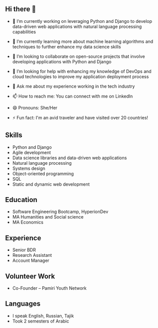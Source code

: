 ## Hi there 👋

<!--
**sabrinisso/sabrinisso** is a ✨ _special_ ✨ repository because its `README.md` (this file) appears on your GitHub profile.
-->

- 🔭 I’m currently working on leveraging Python and Django to develop data-driven web applications with natural language processing capabilities

- 🌱 I’m currently learning more about machine learning algorithms and techniques to further enhance my data science skills

- 👯 I’m looking to collaborate on open-source projects that involve developing applications with Python and Django

- 🤔 I’m looking for help with enhancing my knowledge of DevOps and cloud technologies to improve my application deployment process

- 💬 Ask me about my experience working in the tech industry

- 📫 How to reach me: You can connect with me on LinkedIn

- 😄 Pronouns: She/Her

- ⚡ Fun fact: I'm an avid traveler and have visited over 20 countries!


## Skills
- Python and Django
- Agile development
- Data science libraries and data-driven web applications
- Natural language processing
- Systems design
- Object-oriented programming
- SQL
- Static and dynamic web development

## Education
- Software Engineering Bootcamp, HyperionDev
- MA Humanities and Social science
- MA Economics

## Experience
- Senior BDR
- Research Assistant
- Account Manager

## Volunteer Work
- Co-Founder – Pamiri Youth Network

## Languages
- I speak English, Russian, Tajik
- Took 2 semesters of Arabic

